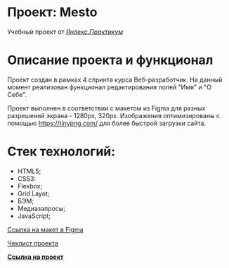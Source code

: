# Проект: Mesto
Учебный проект от [*Яндекс.Практикум*](https://practicum.yandex.ru/)

# Описание проекта и функционал
Проект создан в рамках 4 спринта курса Веб-разработчик. На данный момент реализован функционал редактирования полей "Имя" и "О Себе".

Проект выполнен в соответствии с макетом из Figma для разных разрешений экрана - 1280px, 320px. Изображения оптимизированы с помощью https://tinypng.com/ для более быстрой загрузки сайта.

# Стек технологий:
* HTML5;
* CSS3:
* Flexbox;
* Grid Layot;
* БЭМ;
* Медиазапросы;
* JavaScript;


[Ссылка на макет в Figma](https://www.figma.com/file/2cn9N9jSkmxD84oJik7xL7/JavaScript.-Sprint-4?node-id=0%3A1)

[Чеклист проекта](https://code.s3.yandex.net/web-developer/checklists-pdf/new-program/checklist-4.pdf)

**[Ссылка на проект](https://smolskaia.github.io/mesto/)**


